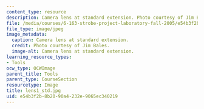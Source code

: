 ```yaml
---
content_type: resource
description: Camera lens at standard extension. Photo courtesy of Jim Bales.
file: /media/courses/6-163-strobe-project-laboratory-fall-2005/e54b3f2b8b2090a4232e9065ec340219_lens1_std.jpg
file_type: image/jpeg
image_metadata:
  caption: Camera lens at standard extension.
  credit: Photo courtesy of Jim Bales.
  image-alt: Camera lens at standard extension.
learning_resource_types:
- Tools
ocw_type: OCWImage
parent_title: Tools
parent_type: CourseSection
resourcetype: Image
title: lens1_std.jpg
uid: e54b3f2b-8b20-90a4-232e-9065ec340219
---
```

